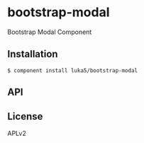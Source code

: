 
# bootstrap-modal

  Bootstrap Modal Component

## Installation

    $ component install luka5/bootstrap-modal

## API

   

## License

  APLv2
